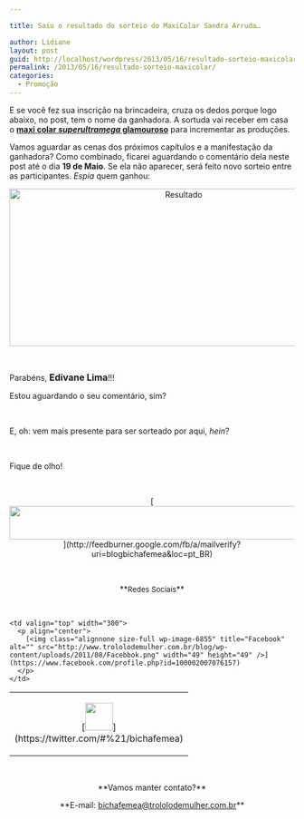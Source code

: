 ```yaml
---

title: Saiu o resultado do sorteio do MaxiColar Sandra Arruda…

author: Lidiane
layout: post
guid: http://localhost/wordpress/2013/05/16/resultado-sorteio-maxicolar/
permalink: /2013/05/16/resultado-sorteio-maxicolar/
categories:
  - Promoção
---
```

E se você fez sua inscrição na brincadeira, cruza os dedos porque logo abaixo, no post, tem o nome da ganhadora. A sortuda vai receber em casa o [**maxi colar _superultramega_ glamouroso**](http://www.trololodemulher.com.br/2013/05/07/sorteio-maxi-colar/) para incrementar as produções.

Vamos aguardar as cenas dos próximos capítulos e a manifestação da ganhadora? Como combinado, ficarei aguardando o comentário dela neste post até o dia **19 de Maio**. Se ela não aparecer, será feito novo sorteio entre as participantes. _Espia_ quem ganhou:

<!--more-->

<p align="center">
  <a href="http://www.trololodemulher.com.br/blog/wp-content/uploads/2013/05/Resultado.png"><img class="alignnone size-full wp-image-9461" alt="Resultado" src="http://www.trololodemulher.com.br/blog/wp-content/uploads/2013/05/Resultado.png" width="600" height="278" /></a>
</p>

&nbsp;

Parabéns, **<span style="font-size: medium;">Edivane Lima</span>**!!!

Estou aguardando o seu comentário, sim?

&nbsp;

E, oh: vem mais presente para ser sorteado por aqui, _hein_?

&nbsp;

Fique de olho!

&nbsp;

<p align="center">
  [<img class="alignnone size-full wp-image-8451" title="Assine o Bicha Fêmea grátis!" alt="" src="http://www.trololodemulher.com.br/blog/wp-content/uploads/2012/01/rodapé.png" width="600" height="59" />](http://feedburner.google.com/fb/a/mailverify?uri=blogbichafemea&loc=pt_BR) 
</p>

&nbsp;

<p align="center">
  **<span style="font-size: small;">Redes Sociais</span>**
</p>

&nbsp;

<table width="600" border="0" cellspacing="0" cellpadding="2">
  <tr>
    <td valign="top" width="300">
      <p align="center">
        [<img class="alignnone size-full wp-image-6857" title="Twitter" alt="" src="http://www.trololodemulher.com.br/blog/wp-content/uploads/2011/08/Twitter.png" width="49" height="49" />](https://twitter.com/#%21/bichafemea) 
      </p>
    </td>
    
    <td valign="top" width="300">
      <p align="center">
        [<img class="alignnone size-full wp-image-6855" title="Facebook" alt="" src="http://www.trololodemulher.com.br/blog/wp-content/uploads/2011/08/Facebbok.png" width="49" height="49" />](https://www.facebook.com/profile.php?id=100002007076157) 
      </p>
    </td>
  </tr>
</table>

&nbsp;

<p align="center">
  **Vamos manter contato?**
</p>

<p align="center">
  **E-mail: <a href="mailto:bichafemea@trololodemulher.com.br">bichafemea@trololodemulher.com.br</a>**
</p>

<p align="center">